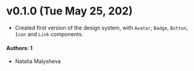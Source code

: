 # v0.1.0 (Tue May 25, 202)

- Created first version of the design system, with `Avatar`, `Badge`, `Button`, `Icon` and `Link` components.

#### Authors: 1

- Natalia Malysheva
